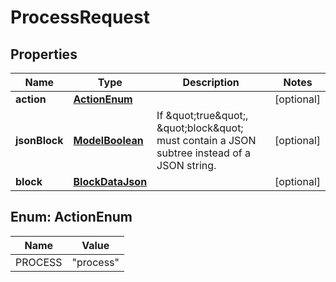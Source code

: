 

# ProcessRequest

## Properties

Name | Type | Description | Notes
------------ | ------------- | ------------- | -------------
**action** | [**ActionEnum**](#ActionEnum) |  |  [optional]
**jsonBlock** | [**ModelBoolean**](ModelBoolean.md) | If \&quot;true\&quot;, \&quot;block\&quot; must contain a JSON subtree instead of a JSON string. |  [optional]
**block** | [**BlockDataJson**](BlockDataJson.md) |  |  [optional]



## Enum: ActionEnum

Name | Value
---- | -----
PROCESS | &quot;process&quot;



